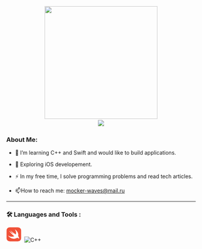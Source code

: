 <div align="center"> 
  <img src="https://media.giphy.com/media/xT0Gqn9yuw8hnPGn5K/giphy.gif" width="300" height="300"/>
</div>
<div id="header" align="center">
<img src="https://upload.wikimedia.org/wikipedia/commons/b/bd/Bagua_Zhao_Huiqian.jpg" width="100"/></div>

### About Me:

- :telescope: I’m learning C++ and Swift and would like to build applications.

- :seedling: Exploring iOS developement.

- :zap: In my free time, I solve programming problems and read tech articles.

- :mailbox:How to reach me: mocker-waves@mail.ru

---

### :hammer_and_wrench: Languages and Tools :

<div>
  <img src="https://github.com/devicons/devicon/blob/master/icons/swift/swift-original.svg" title="Swift" alt="Swift" width="40" height="40"/>&nbsp;
<img src="https://github.com/devicons/devicon/blob/master/icons/cpp/cpp-original.svg" title="C++" alt="C++" width="40" height="40"/>&nbsp;
